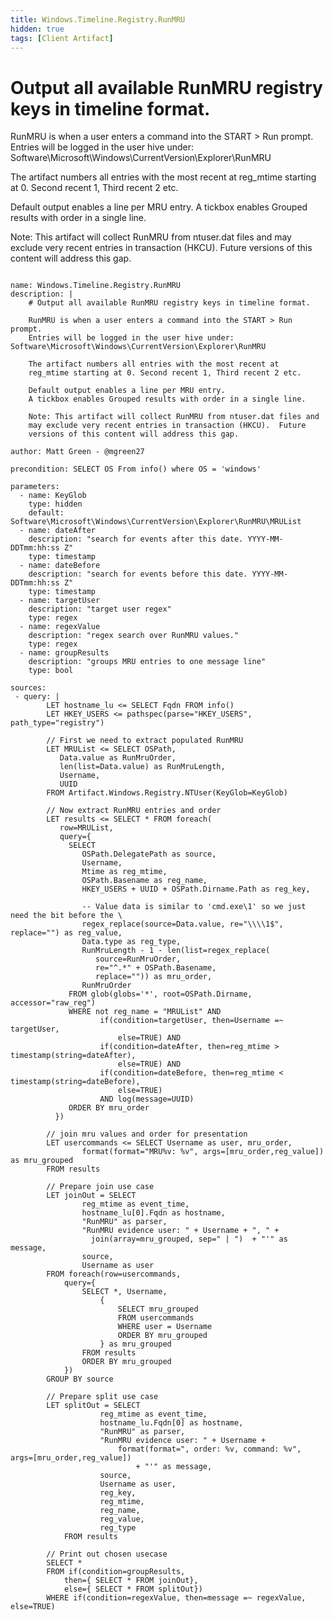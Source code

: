 ```yaml
---
title: Windows.Timeline.Registry.RunMRU
hidden: true
tags: [Client Artifact]
---
```


# Output all available RunMRU registry keys in timeline format.

RunMRU is when a user enters a command into the START > Run prompt.
Entries will be logged in the user hive under:    Software\Microsoft\Windows\CurrentVersion\Explorer\RunMRU

The artifact numbers all entries with the most recent at
reg_mtime starting at 0. Second recent 1, Third recent 2 etc.

Default output enables a line per MRU entry.
A tickbox enables Grouped results with order in a single line.

Note: This artifact will collect RunMRU from ntuser.dat files and
may exclude very recent entries in transaction (HKCU).  Future
versions of this content will address this gap.


<pre><code class="language-yaml">
name: Windows.Timeline.Registry.RunMRU
description: |
    # Output all available RunMRU registry keys in timeline format.

    RunMRU is when a user enters a command into the START &gt; Run prompt.
    Entries will be logged in the user hive under:    Software\Microsoft\Windows\CurrentVersion\Explorer\RunMRU

    The artifact numbers all entries with the most recent at
    reg_mtime starting at 0. Second recent 1, Third recent 2 etc.

    Default output enables a line per MRU entry.
    A tickbox enables Grouped results with order in a single line.

    Note: This artifact will collect RunMRU from ntuser.dat files and
    may exclude very recent entries in transaction (HKCU).  Future
    versions of this content will address this gap.

author: Matt Green - @mgreen27

precondition: SELECT OS From info() where OS = &#x27;windows&#x27;

parameters:
  - name: KeyGlob
    type: hidden
    default: Software\Microsoft\Windows\CurrentVersion\Explorer\RunMRU\MRUList
  - name: dateAfter
    description: &quot;search for events after this date. YYYY-MM-DDTmm:hh:ss Z&quot;
    type: timestamp
  - name: dateBefore
    description: &quot;search for events before this date. YYYY-MM-DDTmm:hh:ss Z&quot;
    type: timestamp
  - name: targetUser
    description: &quot;target user regex&quot;
    type: regex
  - name: regexValue
    description: &quot;regex search over RunMRU values.&quot;
    type: regex
  - name: groupResults
    description: &quot;groups MRU entries to one message line&quot;
    type: bool

sources:
 - query: |
        LET hostname_lu &lt;= SELECT Fqdn FROM info()
        LET HKEY_USERS &lt;= pathspec(parse=&quot;HKEY_USERS&quot;, path_type=&quot;registry&quot;)

        // First we need to extract populated RunMRU
        LET MRUList &lt;= SELECT OSPath,
           Data.value as RunMruOrder,
           len(list=Data.value) as RunMruLength,
           Username,
           UUID
        FROM Artifact.Windows.Registry.NTUser(KeyGlob=KeyGlob)

        // Now extract RunMRU entries and order
        LET results &lt;= SELECT * FROM foreach(
           row=MRUList,
           query={
             SELECT
                OSPath.DelegatePath as source,
                Username,
                Mtime as reg_mtime,
                OSPath.Basename as reg_name,
                HKEY_USERS + UUID + OSPath.Dirname.Path as reg_key,

                -- Value data is similar to &#x27;cmd.exe\1&#x27; so we just need the bit before the \
                regex_replace(source=Data.value, re=&quot;\\\\1$&quot;, replace=&quot;&quot;) as reg_value,
                Data.type as reg_type,
                RunMruLength - 1 - len(list=regex_replace(
                   source=RunMruOrder,
                   re=&quot;^.*&quot; + OSPath.Basename,
                   replace=&quot;&quot;)) as mru_order,
                RunMruOrder
             FROM glob(globs=&#x27;*&#x27;, root=OSPath.Dirname, accessor=&quot;raw_reg&quot;)
             WHERE not reg_name = &quot;MRUList&quot; AND
                    if(condition=targetUser, then=Username =~ targetUser,
                        else=TRUE) AND
                    if(condition=dateAfter, then=reg_mtime &gt; timestamp(string=dateAfter),
                        else=TRUE) AND
                    if(condition=dateBefore, then=reg_mtime &lt; timestamp(string=dateBefore),
                        else=TRUE)
                    AND log(message=UUID)
             ORDER BY mru_order
          })

        // join mru values and order for presentation
        LET usercommands &lt;= SELECT Username as user, mru_order,
                format(format=&quot;MRU%v: %v&quot;, args=[mru_order,reg_value]) as mru_grouped
        FROM results

        // Prepare join use case
        LET joinOut = SELECT
                reg_mtime as event_time,
                hostname_lu[0].Fqdn as hostname,
                &quot;RunMRU&quot; as parser,
                &quot;RunMRU evidence user: &quot; + Username + &quot;, &quot; +
                  join(array=mru_grouped, sep=&quot; | &quot;)  + &quot;&#x27;&quot; as message,
                source,
                Username as user
        FROM foreach(row=usercommands,
            query={
                SELECT *, Username,
                    {
                        SELECT mru_grouped
                        FROM usercommands
                        WHERE user = Username
                        ORDER BY mru_grouped
                    } as mru_grouped
                FROM results
                ORDER BY mru_grouped
            })
        GROUP BY source

        // Prepare split use case
        LET splitOut = SELECT
                    reg_mtime as event_time,
                    hostname_lu.Fqdn[0] as hostname,
                    &quot;RunMRU&quot; as parser,
                    &quot;RunMRU evidence user: &quot; + Username +
                        format(format=&quot;, order: %v, command: %v&quot;, args=[mru_order,reg_value])
                            + &quot;&#x27;&quot; as message,
                    source,
                    Username as user,
                    reg_key,
                    reg_mtime,
                    reg_name,
                    reg_value,
                    reg_type
            FROM results

        // Print out chosen usecase
        SELECT *
        FROM if(condition=groupResults,
            then={ SELECT * FROM joinOut},
            else={ SELECT * FROM splitOut})
        WHERE if(condition=regexValue, then=message =~ regexValue, else=TRUE)

</code></pre>

